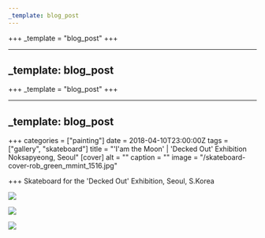```yaml
---
_template: blog_post
---
```












+++
_template = "blog_post"
+++

---
_template: blog_post
---



+++
_template = "blog_post"
+++

---
_template: blog_post
---

+++
categories = ["painting"]
date = 2018-04-10T23:00:00Z
tags = ["gallery", "skateboard"]
title = "'I'am the Moon' | 'Decked Out' Exhibition Noksapyeong, Seoul"
[cover]
alt = ""
caption = ""
image = "/skateboard-cover-rob_green_mmint_1516.jpg"

+++
Skateboard for the 'Decked Out' Exhibition, Seoul, S.Korea

![](/skateboard-rob_green_mmint_1516_opti.jpg)

![](/iam_the_moon_detail_mmint_rob_green_1660.jpg)

![](/iam_the_moon_rob_green__mmint_1080.jpg)

